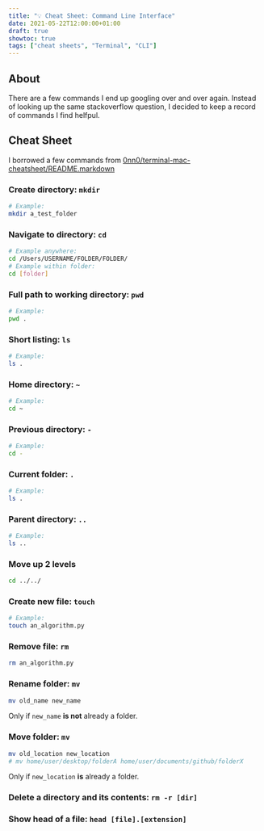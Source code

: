 ```yaml
---
title: "💡 Cheat Sheet: Command Line Interface"
date: 2021-05-22T12:00:00+01:00
draft: true
showtoc: true
tags: ["cheat sheets", "Terminal", "CLI"]
---
```


## About

There are a few commands I end up googling over and over again. Instead of looking up the same stackoverflow question, I decided to keep a record of commands I find helfpul.

## Cheat Sheet

I borrowed a few commands from [0nn0/terminal-mac-cheatsheet/README.markdown](https://github.com/0nn0/terminal-mac-cheatsheet)


### Create directory: `mkdir`

```bash
# Example:
mkdir a_test_folder
```

### Navigate to directory: `cd`

```bash
# Example anywhere:
cd /Users/USERNAME/FOLDER/FOLDER/
# Example within folder:
cd [folder]
```

### Full path to working directory: `pwd`

```bash
# Example:
pwd .
```

### Short listing: `ls`

```bash
# Example:
ls .
```

### Home directory: `~`

```bash
# Example:
cd ~
```

### Previous directory: `-`

```bash
# Example:
cd -
```

### Current folder: `.`

```bash
# Example:
ls .
```

### Parent directory: `..`

```bash
# Example:
ls ..
```

### Move up 2 levels

```bash
cd ../../
```

### Create new file: `touch`

```bash
# Example:
touch an_algorithm.py
```

### Remove file: `rm`

```bash
rm an_algorithm.py
```

### Rename folder: `mv`

```bash
mv old_name new_name
```

Only if `new_name` **is not** already a folder.

### Move folder: `mv`

```bash
mv old_location new_location
# mv home/user/desktop/folderA home/user/documents/github/folderX
```

Only if `new_location` **is** already a folder.

### Delete a directory and its contents: `rm -r [dir]`

### Show head of a file: `head [file].[extension]`